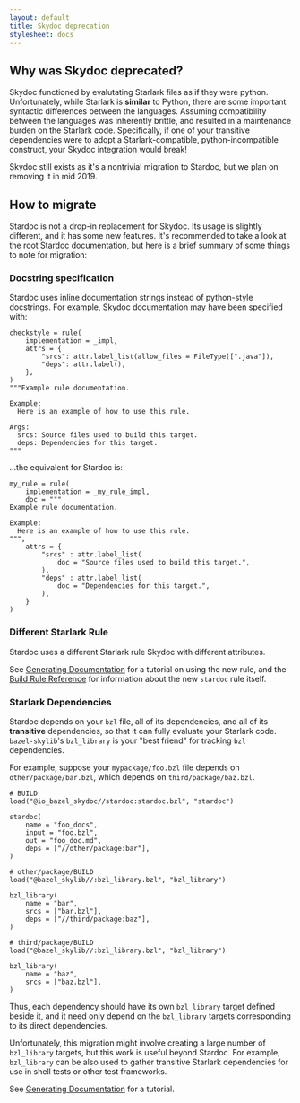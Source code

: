 ```yaml
---
layout: default
title: Skydoc deprecation
stylesheet: docs
---
```


## Why was Skydoc deprecated?

Skydoc functioned by evalutating Starlark files as if they were python. Unfortunately, while
Starlark is **similar** to Python, there are some important syntactic differences between
the languages. Assuming compatibility between the languages was inherently brittle, and resulted
in a maintenance burden on the Starlark code. Specifically, if one of your transitive dependencies
were to adopt a Starlark-compatible, python-incompatible construct, your Skydoc integration would
break!

Skydoc still exists as it's a nontrivial migration to Stardoc, but we plan on removing it
in mid 2019.

## How to migrate

Stardoc is not a drop-in replacement for Skydoc. Its usage is slightly different, and it has some
new features. It's recommended to take a look at the root Stardoc documentation, but here is
a brief summary of some things to note for migration:

### Docstring specification

Stardoc uses inline documentation strings instead of python-style docstrings.
For example, Skydoc documentation may have been specified with:

```
checkstyle = rule(
    implementation = _impl,
    attrs = {
        "srcs": attr.label_list(allow_files = FileType([".java"]),
        "deps": attr.label(),
    },
)
"""Example rule documentation.

Example:
  Here is an example of how to use this rule.

Args:
  srcs: Source files used to build this target.
  deps: Dependencies for this target.
"""
```

...the equivalent for Stardoc is:

```
my_rule = rule(
    implementation = _my_rule_impl,
    doc = """
Example rule documentation.

Example:
  Here is an example of how to use this rule.
""",
    attrs = {
        "srcs" : attr.label_list(
            doc = "Source files used to build this target.",
        ),
        "deps" : attr.label_list(
            doc = "Dependencies for this target.",
        ),
    }
)
```

### Different Starlark Rule

Stardoc uses a different Starlark rule Skydoc with different attributes.

See [Generating Documentation](https://skydoc.bazel.build/docs/generating_stardoc.html) for a
tutorial on using the new rule, and the
[Build Rule Reference](https://skydoc.bazel.build/docs/stardoc_reference.html) for information
about the new `stardoc` rule itself.

### Starlark Dependencies

Stardoc depends on your `bzl` file, all of its dependencies, and all of its **transitive**
dependencies, so that it can fully evaluate your Starlark code.
`bazel-skylib`'s `bzl_library` is your "best friend" for tracking `bzl` dependencies.

For example, suppose your `mypackage/foo.bzl` file depends on `other/package/bar.bzl`, which
depends on `third/package/baz.bzl`.

```
# BUILD
load("@io_bazel_skydoc//stardoc:stardoc.bzl", "stardoc")

stardoc(
    name = "foo_docs",
    input = "foo.bzl",
    out = "foo_doc.md",
    deps = ["//other/package:bar"],
)

# other/package/BUILD
load("@bazel_skylib//:bzl_library.bzl", "bzl_library")

bzl_library(
    name = "bar",
    srcs = ["bar.bzl"],
    deps = ["//third/package:baz"],
)

# third/package/BUILD
load("@bazel_skylib//:bzl_library.bzl", "bzl_library")

bzl_library(
    name = "baz",
    srcs = ["baz.bzl"],
)
```

Thus, each dependency should have its own `bzl_library` target defined beside it, and it
need only depend on the `bzl_library` targets corresponding to its direct dependencies.

Unfortunately, this migration might involve creating a large number of `bzl_library` targets,
but this work is useful beyond Stardoc. For example, `bzl_library` can be also used to gather
transitive Starlark dependencies for use in shell tests or other test frameworks.

See [Generating Documentation](https://skydoc.bazel.build/docs/generating_stardoc.html) for
a tutorial.

